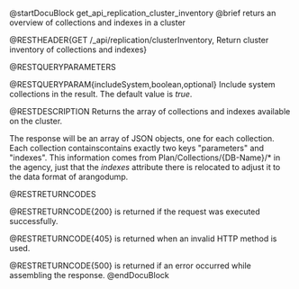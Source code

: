 
@startDocuBlock get_api_replication_cluster_inventory
@brief returs an overview of collections and indexes in a cluster

@RESTHEADER{GET /_api/replication/clusterInventory, Return cluster inventory of collections and indexes}

@RESTQUERYPARAMETERS

@RESTQUERYPARAM{includeSystem,boolean,optional}
Include system collections in the result. The default value is *true*.

@RESTDESCRIPTION
Returns the array of collections and indexes available on the cluster.

The response will be an array of JSON objects, one for each collection.
Each collection containscontains exactly two keys "parameters" and
"indexes". This
information comes from Plan/Collections/{DB-Name}/* in the agency,
just that the *indexes* attribute there is relocated to adjust it to
the data format of arangodump.

@RESTRETURNCODES

@RESTRETURNCODE{200}
is returned if the request was executed successfully.

@RESTRETURNCODE{405}
is returned when an invalid HTTP method is used.

@RESTRETURNCODE{500}
is returned if an error occurred while assembling the response.
@endDocuBlock

